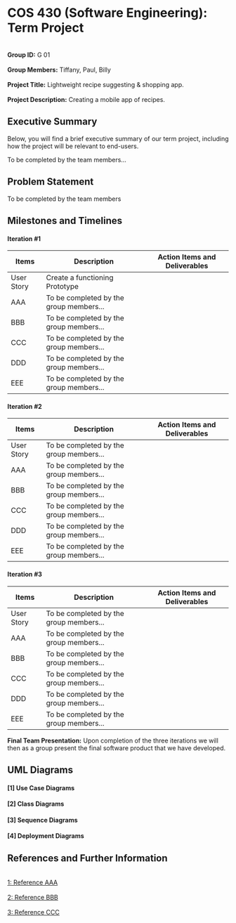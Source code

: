 # COS 430 (Software Engineering): Term Project

<p align="justify">
  <br> <strong>Group ID:</strong> G 01</br>
  <br> <strong>Group Members:</strong> Tiffany, Paul, Billy</br>
  <br> <strong>Project Title:</strong> Lightweight recipe suggesting & shopping app.</br>
  <br> <strong>Project Description:</strong> Creating a mobile app of recipes.</br>
 </p>

## Executive Summary

<p align="justify">
Below, you will find a brief executive summary of our term project, including how the project will be relevant to end-users.
</p>
<p align="justify">
  To be completed by the team members...
</p>

## Problem Statement

<p align="justify">
To be completed by the team members
</p>


## Milestones and Timelines

#### Iteration #1

| Items        | Description              | Action Items and Deliverables                                                             |
|--------------|--------------------------|-------------------------------------------------------------------------------------------|
|  User Story  | Create a functioning Prototype| 
|    AAA       | To be completed by the group members...                                                                              |
|    BBB       | To be completed by the group members...                                                                              |
|    CCC       | To be completed by the group members...                                                                              |
|    DDD       | To be completed by the group members...                                                                              |
|    EEE       | To be completed by the group members...                                                                              |


#### Iteration #2


| Items        | Description              | Action Items and Deliverables                                                             |
|--------------|--------------------------|-------------------------------------------------------------------------------------------|
|  User Story  | To be completed by the group members...                                                                              |
|    AAA       | To be completed by the group members...                                                                              |
|    BBB       | To be completed by the group members...                                                                              |
|    CCC       | To be completed by the group members...                                                                              |
|    DDD       | To be completed by the group members...                                                                              |
|    EEE       | To be completed by the group members...                                                                              |



#### Iteration #3


| Items        | Description              | Action Items and Deliverables                                                             |
|--------------|--------------------------|-------------------------------------------------------------------------------------------|
|  User Story  | To be completed by the group members...                                                                              |
|    AAA       | To be completed by the group members...                                                                              |
|    BBB       | To be completed by the group members...                                                                              |
|    CCC       | To be completed by the group members...                                                                              |
|    DDD       | To be completed by the group members...                                                                              |
|    EEE       | To be completed by the group members...                                                                              |


**Final Team Presentation:**
Upon completion of the three iterations we will then as a group present the final software product that we have developed.


## UML Diagrams 
#### [1] Use Case Diagrams


#### [2] Class Diagrams


#### [3] Sequence Diagrams 


#### [4] Deployment Diagrams 



## References and Further Information 

<br>[1: Reference AAA](https://usm.maine.edu/)</br>
<br>[2: Reference BBB](https://usm.maine.edu/)</br>
<br>[3: Reference CCC](https://usm.maine.edu/)</br>
